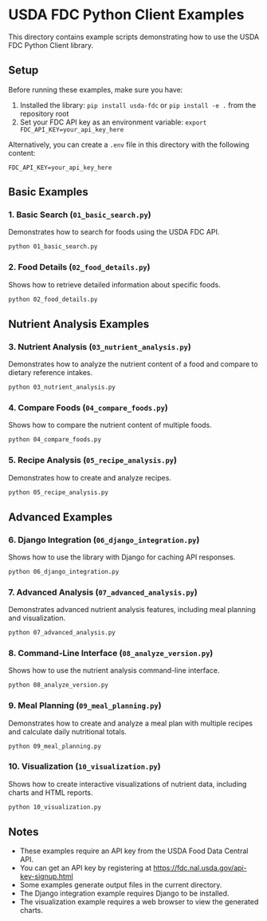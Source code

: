 # USDA FDC Python Client Examples

This directory contains example scripts demonstrating how to use the USDA FDC Python Client library.

## Setup

Before running these examples, make sure you have:

1. Installed the library: `pip install usda-fdc` or `pip install -e .` from the repository root
2. Set your FDC API key as an environment variable: `export FDC_API_KEY=your_api_key_here`

Alternatively, you can create a `.env` file in this directory with the following content:

```
FDC_API_KEY=your_api_key_here
```

## Basic Examples

### 1. Basic Search (`01_basic_search.py`)

Demonstrates how to search for foods using the USDA FDC API.

```bash
python 01_basic_search.py
```

### 2. Food Details (`02_food_details.py`)

Shows how to retrieve detailed information about specific foods.

```bash
python 02_food_details.py
```

## Nutrient Analysis Examples

### 3. Nutrient Analysis (`03_nutrient_analysis.py`)

Demonstrates how to analyze the nutrient content of a food and compare to dietary reference intakes.

```bash
python 03_nutrient_analysis.py
```

### 4. Compare Foods (`04_compare_foods.py`)

Shows how to compare the nutrient content of multiple foods.

```bash
python 04_compare_foods.py
```

### 5. Recipe Analysis (`05_recipe_analysis.py`)

Demonstrates how to create and analyze recipes.

```bash
python 05_recipe_analysis.py
```

## Advanced Examples

### 6. Django Integration (`06_django_integration.py`)

Shows how to use the library with Django for caching API responses.

```bash
python 06_django_integration.py
```

### 7. Advanced Analysis (`07_advanced_analysis.py`)

Demonstrates advanced nutrient analysis features, including meal planning and visualization.

```bash
python 07_advanced_analysis.py
```

### 8. Command-Line Interface (`08_analyze_version.py`)

Shows how to use the nutrient analysis command-line interface.

```bash
python 08_analyze_version.py
```

### 9. Meal Planning (`09_meal_planning.py`)

Demonstrates how to create and analyze a meal plan with multiple recipes and calculate daily nutritional totals.

```bash
python 09_meal_planning.py
```

### 10. Visualization (`10_visualization.py`)

Shows how to create interactive visualizations of nutrient data, including charts and HTML reports.

```bash
python 10_visualization.py
```

## Notes

- These examples require an API key from the USDA Food Data Central API.
- You can get an API key by registering at https://fdc.nal.usda.gov/api-key-signup.html
- Some examples generate output files in the current directory.
- The Django integration example requires Django to be installed.
- The visualization example requires a web browser to view the generated charts.